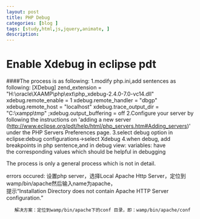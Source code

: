 ```yaml
---
layout: post
title: PHP Debug
categories: [blog ]
tags: [study,html,js,jquery,animate, ]
description: 
---  
```


# Enable Xdebug in eclipse pdt

####The process is as following:
1.modify php.ini,add sentences as following:
[XDebug]
zend_extension = "H:\oracle\XAAMP\php\ext\php_xdebug-2.4.0-7.0-vc14.dll"
xdebug.remote_enable = 1
xdebug.remote_handler = "dbgp"
xdebug.remote_host = "localhost"
xdebug.trace_output_dir = "C:\xampp\tmp"
;xdebug.output_buffering = off
2.Configure your server by following the instructions on 'adding a new server  
(http://www.eclipse.org/pdt/help/html/php_servers.htm#Adding_servers)'
under the PHP Servers Preferences page.
3.select debug option in eclipse:debug configurations->select Xdebug
4.when debug, add breakpoints in php sentence,and in debug view: variables: have  
the corresponding values which should be helpful in debugging

The process is only a general process which is not in detail.

errors occured:
设置php server，选择Local Apache Http Server，定位到wamp/bin/apache然后输入name为apache，  
提示“Installation Directory does not contain Apache HTTP Server configuration.”

       解决方案：定位到wamp/bin/apache下的conf 目录，即：wamp/bin/apache/conf
